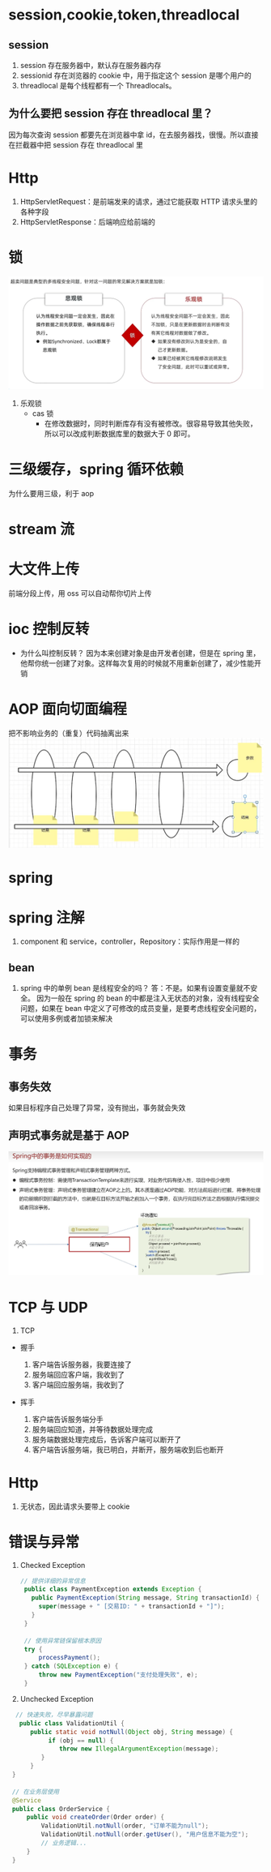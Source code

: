 # session,cookie,token,threadlocal

## session

1. session 存在服务器中，默认存在服务器内存
2. sessionid 存在浏览器的 cookie 中，用于指定这个 session 是哪个用户的
3. threadlocal 是每个线程都有一个 Threadlocals。

## 为什么要把 session 存在 threadlocal 里？

因为每次查询 session 都要先在浏览器中拿 id，在去服务器找，很慢。所以直接在拦截器中把 session 存在 threadlocal 里

# Http

1. HttpServletRequest：是前端发来的请求，通过它能获取 HTTP 请求头里的各种字段
2. HttpServletResponse：后端响应给前端的

# 锁

![alt text](image-4.png)

1. 乐观锁
   - cas 锁
     - 在修改数据时，同时判断库存有没有被修改。很容易导致其他失败，所以可以改成判断数据库里的数据大于 0 即可。

# 三级缓存，spring 循环依赖

为什么要用三级，利于 aop

# stream 流

# 大文件上传

前端分段上传，用 oss 可以自动帮你切片上传

# ioc 控制反转

- 为什么叫控制反转？
  因为本来创建对象是由开发者创建，但是在 spring 里，他帮你统一创建了对象。这样每次复用的时候就不用重新创建了，减少性能开销

# AOP 面向切面编程

把不影响业务的（重复）代码抽离出来
![](img/2025-10-10-20-00-41.png)

# spring

# spring 注解

1. component 和 service，controller，Repository：实际作用是一样的

## bean

1. spring 中的单例 bean 是线程安全的吗？
   答：不是。如果有设置变量就不安全。
   因为一般在 spring 的 bean 的中都是注入无状态的对象，没有线程安全问题，如果在 bean 中定义了可修改的成员变量，是要考虑线程安全问题的，可以使用多例或者加锁来解决

# 事务

## 事务失效

如果目标程序自己处理了异常，没有抛出，事务就会失效

## 声明式事务就是基于 AOP

![](img/2025-10-14-19-03-24.png)

# TCP 与 UDP

1. TCP

- 握手
  1. 客户端告诉服务器，我要连接了
  2. 服务端回应客户端，我收到了
  3. 客户端回应服务端，我收到了
- 挥手


    1. 客户端告诉服务端分手
    2. 服务端回应知道，并等待数据处理完成
    3. 服务端数据处理完成后，告诉客户端可以断开了
    4. 客户端告诉服务端，我已明白，并断开，服务端收到后也断开

# Http

1. 无状态，因此请求头要带上 cookie

# 错误与异常

1. Checked Exception

   ```java
   // 提供详细的异常信息
    public class PaymentException extends Exception {
      public PaymentException(String message, String transactionId) {
        super(message + " [交易ID: " + transactionId + "]");
      }
    }

    // 使用异常链保留根本原因
    try {
        processPayment();
    } catch (SQLException e) {
        throw new PaymentException("支付处理失败", e);
    }
   ```

2. Unchecked Exception

```Java
  // 快速失败，尽早暴露问题
   public class ValidationUtil {
      public static void notNull(Object obj, String message) {
           if (obj == null) {
              throw new IllegalArgumentException(message);
         }
      }
 }

 // 在业务层使用
 @Service
 public class OrderService {
     public void createOrder(Order order) {
         ValidationUtil.notNull(order, "订单不能为null");
         ValidationUtil.notNull(order.getUser(), "用户信息不能为空");
         // 业务逻辑...
     }
 }
```
